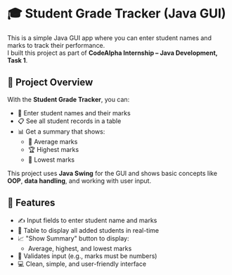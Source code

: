 # 🎓 Student Grade Tracker (Java GUI)

This is a simple Java GUI app where you can enter student names and marks to track their performance.  
I built this project as part of **CodeAlpha Internship – Java Development, Task 1**.

## 📌 Project Overview
With the **Student Grade Tracker**, you can:

- 👤 Enter student names and their marks
- 📋 See all student records in a table
- 📊 Get a summary that shows:
  - 🔢 Average marks
  - 🏆 Highest marks
  - 🧮 Lowest marks

This project uses **Java Swing** for the GUI and shows basic concepts like **OOP**, **data handling**, and working with user input.
## 🚀 Features

- ✍️ Input fields to enter student name and marks
- 📄 Table to display all added students in real-time
- 📈 "Show Summary" button to display:
  - Average, highest, and lowest marks
- 🛑 Validates input (e.g., marks must be numbers)
- 💻 Clean, simple, and user-friendly interface

